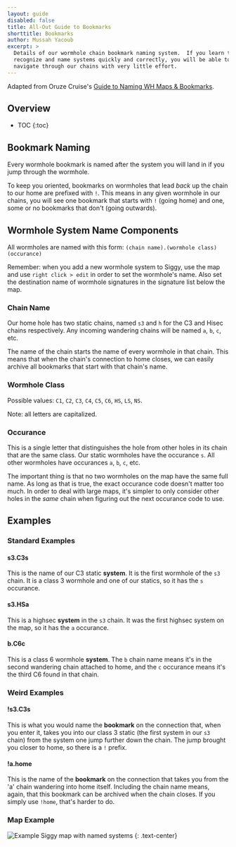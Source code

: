 ```yaml
---
layout: guide
disabled: false
title: All-Out Guide to Bookmarks
shorttitle: Bookmarks
author: Mussah Yacoub
excerpt: >
  Details of our wormhole chain bookmark naming system.  If you learn to
  recognize and name systems quickly and correctly, you will be able to
  navigate through our chains with very little effort.
---
```


Adapted from Oruze Cruise's [Guide to Naming WH Maps & Bookmarks]({{site.baseurl}}/img/oruze_bookmark_guide.png).

## Overview

* TOC
{:toc}

## Bookmark Naming

Every wormhole bookmark is named after the system you will land in if you jump through the wormhole.

To keep you oriented, bookmarks on wormholes that lead *back* up the chain to our home are prefixed with `!`.  This means in any given wormhole in our chains, you will see one bookmark that starts with `!` (going home) and one, some or no bookmarks that don't (going outwards).


## Wormhole System Name Components

All wormholes are named with this form: `(chain name).(wormhole class)(occurance)`

Remember: when you add a new wormhole system to Siggy, use the map and use `right click > edit` in order to set the wormhole's name.  Also set the destination name of wormhole signatures in the signature list below the map.


### Chain Name

Our home hole has two static chains, named `s3` and `h` for the C3 and Hisec chains respectively.  Any incoming wandering chains will be named `a`, `b`, `c`, etc.

The name of the chain starts the name of every wormhole in that chain.  This means that when the chain's connection to home closes, we can easily archive all bookmarks that start with that chain's name.


### Wormhole Class

Possible values: `C1`, `C2`, `C3`, `C4`, `C5`, `C6`, `HS`, `LS`, `NS`.

Note: all letters are capitalized.

### Occurance

This is a single letter that distinguishes the hole from other holes in its chain that are the same class.  Our static wormholes have the occurance `s`.  All other wormholes have occurances `a`, `b`, `c`, etc.

The important thing is that no two wormholes on the map have the same full name.  As long as that is true, the exact occurance code doesn't matter too much.  In order to deal with large maps, it's simpler to only consider other holes in the *same* chain when figuring out the next occurance code to use.


## Examples

### Standard Examples

#### s3.C3s

This is the name of our C3 static **system**.  It is the first wormhole of the `s3` chain.  It is a class 3 wormhole and one of our statics, so it has the `s` occurance.

#### s3.HSa

This is a highsec **system** in the `s3` chain.  It was the first highsec system on the map, so it has the `a` occurance.

#### b.C6c

This is a class 6 wormhole **system**.  The `b` chain name means it's in the second wandering chain attached to home, and the `c` occurance means it's the third C6 found in that chain.


### Weird Examples

#### !s3.C3s

This is what you would name the **bookmark** on the connection that, when you enter it, takes you into our class 3 static (the first system in our `s3` chain) from the system one jump further down the chain.  The jump brought you closer to home, so there is a `!` prefix.

#### !a.home

This is the name of the **bookmark** on the connection that takes you from the 'a' chain wandering into home itself.  Including the chain name means, again, that this bookmark can be archived when the chain closes.  If you simply use `!home`, that's harder to do.

### Map Example

![Example Siggy map with named systems]({{site.baseurl}}/img/example_siggy_map.png)
{: .text-center}
